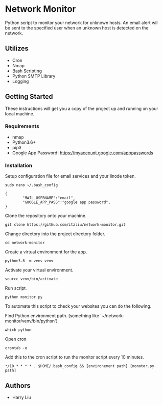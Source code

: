 # Network Monitor
Python script to monitor your network for unknown hosts. An email alert will be sent to the specified user when an unknown host is detected on the network. 

## Utilizes
* Cron
* Nmap
* Bash Scripting
* Python SMTP Library
* Logging

## Getting Started
These instructions will get you a copy of the project up and running on your local machine.

### Requirements
* nmap
* Python3.6+
* pip3
* Google App Password: https://myaccount.google.com/apppasswords

### Installation

Setup configuration file for email services and your linode token.
```
sudo nano ~/.bash_config
```
```
{
        "MAIL_USERNAME":"email",
        "GOOGLE_APP_PASS":"google app password",
}
```
Clone the repository onto your machine.
```
git clone https://github.com/itzliu/network-monitor.git
```
Change directory into the project directory folder.
```
cd network-monitor
```
Create a virtual environment for the app.
```
python3.6 -m venv venv
```
Activate your virtual environment.
```
source venv/bin/activate
```
Run script.
```
python monitor.py
```

To automate this script to check your websites you can do the following.

Find Python environment path. (something like '~/network-monitor/venv/bin/python')
```
which python
```
Open cron
```
crontab -e
```
Add this to the cron script to run the monitor script every 10 minutes.
```
*/10 * * * * . $HOME/.bash_config && [environement path] [monotor.py path]
```

## Authors
* Harry Liu

